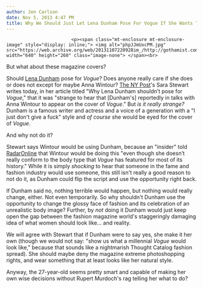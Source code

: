 ```yaml
---
author: Jen Carlson
date: Nov 5, 2013 4:47 PM
title: Why We Should Just Let Lena Dunham Pose For Vogue If She Wants To
---
```



                            
                            
                            
                            <p><span class="mt-enclosure mt-enclosure-image" style="display: inline;"> <img alt="phpJJmUxcPM.jpg" src="https://web.archive.org/web/20131107220928im_/http://gothamist.com/attachments/arts_jen/phpJJmUxcPM.jpg" width="640" height="260" class="image-none"> </span><br>
<span class="photo_caption">But what about these magazine covers?

</span></p><p>Should <a href="https://web.archive.org/web/20131107220928/http://gothamist.com/tags/lenadunham">Lena Dunham</a> pose for <em>Vogue</em>? Does anyone really care if she does or does not except for maybe Anna Wintour? <a href="https://web.archive.org/web/20131107220928/http://nypost.com/2013/11/05/why-lena-dunham-shouldnt-pose-for-vogue/">The NY Post</a>&apos;s Sara Stewart writes today, in her article titled &quot;Why Lena Dunham shouldn&#x2019;t pose for <em>Vogue</em>,&quot; that it was &quot;strange to hear that [Dunham&apos;s] reportedly in talks with Anna Wintour to appear on the cover of <em>Vogue</em>.&quot; But <em>is it really strange?</em> Dunham is a famous writer and actress and a voice of a generation with a &quot;I just don&apos;t give a fuck&quot; style and <em>of course</em> she would be eyed for the cover of <em>Vogue</em>. </p>

<p>And why not do it?</p>

<p>Stewart says Wintour would be using Dunham, because an &quot;insider&quot; told <a href="https://web.archive.org/web/20131107220928/http://radaronline.com/exclusives/2013/10/anna-wintour-hosting-secret-dinner-for-lena-dunham-vogue-cover-girl/">RadarOnline</a> that Wintour would be doing this &quot;even though she doesn&#x2019;t really conform to the body type that <em>Vogue</em> has featured for most of its history.&quot; While it is simply <em>shocking</em> to hear that someone in the fame and fashion industry would use someone, this still isn&apos;t really a good reason to not do it, as Dunham could flip the script and use the opportunity right back.</p>

<p>If Dunham said no, nothing terrible would happen, but nothing would really change, either. Not even temporarily. So why shouldn&apos;t Dunham use the opportunity to change the glossy face of fashion and its celebration of an unrealistic body image? Further, by <em>not</em> doing it Dunham would just keep open the gap between the fashion magazine world&apos;s staggeringly damaging idea of what women should look like... and reality. </p>

<p>We will agree with Stewart that if Dunham were to say yes, she make it her own (though we would not say: &quot;show us what a millennial <em>Vogue</em> would look like,&quot; because that sounds like a nightmarish Thought Catalog fashion spread). She should maybe deny the magazine extreme photoshopping rights, and wear something that at least looks like her natural style.</p>

<p>Anyway, the 27-year-old seems pretty smart and capable of making her own wise decisions without Rupert Murdoch&apos;s rag telling her what to do?</p>
                            
                            
                            